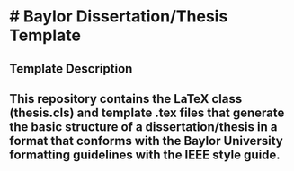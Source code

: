 # # Baylor Dissertation/Thesis Template

## Template Description
This repository contains the LaTeX class (thesis.cls) and template .tex files that generate the basic structure of a dissertation/thesis in a format that conforms with the Baylor University formatting guidelines with the IEEE style guide.
--------------------------------------------------------------------------------------------------------------------------------------
